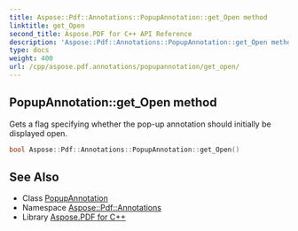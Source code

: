 ```yaml
---
title: Aspose::Pdf::Annotations::PopupAnnotation::get_Open method
linktitle: get_Open
second_title: Aspose.PDF for C++ API Reference
description: 'Aspose::Pdf::Annotations::PopupAnnotation::get_Open method. Gets a flag specifying whether the pop-up annotation should initially be displayed open in C++.'
type: docs
weight: 400
url: /cpp/aspose.pdf.annotations/popupannotation/get_open/
---
```

## PopupAnnotation::get_Open method


Gets a flag specifying whether the pop-up annotation should initially be displayed open.

```cpp
bool Aspose::Pdf::Annotations::PopupAnnotation::get_Open()
```

## See Also

* Class [PopupAnnotation](../)
* Namespace [Aspose::Pdf::Annotations](../../)
* Library [Aspose.PDF for C++](../../../)
